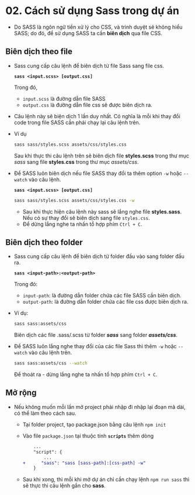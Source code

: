 # 02. Cách sử dụng Sass trong dự án

-   Do SASS là ngôn ngữ tiền xử lý cho CSS, và trình duyệt sẽ không hiểu SASS; do đó, để sử dụng SASS ta cần **biên dịch** qua file CSS.

## Biên dịch theo file

-   Sass cung cấp câu lệnh để biên dịch từ file Sass sang file css.

    **`sass <input.scss> [output.css]`**

    Trong đó,

    -   `input.scss` là đường dẫn file SASS
    -   `output.css` là đường dẫn file css sẽ được biên dịch ra.

-   Câu lệnh này sẽ biện dịch 1 lần duy nhất. Có nghĩa là mỗi khi thay đổi code trong file SASS cần phải chạy lại câu lệnh trên.

-   Ví dụ

    ```bash
    sass sass/styles.scss assets/css/styles.css
    ```

    Sau khi thực thi câu lệnh trên sẽ biên dịch file **styles.scss** trong thư mục _sass_ sang file **styles.css** trong thư mục _assets/css_.

-   Để SASS luôn biên dịch nếu file SASS thay đổi ta thêm option `-w` hoặc `--watch` vào câu lệnh.

    **`sass <input.scss> [output.css]`**

    ```bash
    sass sass/styles.scss assets/css/styles.css -w
    ```

    -   Sau khi thực hiện câu lệnh này sass sẽ lắng nghe file **styles.sass**. Nếu có sự thay đổi sẽ biên dịch sang file `styles.css`.
    -   Để dừng lắng nghe ta nhấn tổ hợp phím `Ctrl + C`.

## Biên dịch theo folder

-   Sass cung cấp câu lệnh để biên dịch từ folder đầu vào sang folder đầu ra.

    **`sass <input-path>:<output-path>`**

    Trong đó:

    -   `input-path`: là đường dẫn folder chứa các file SASS cần biên dịch.
    -   `output-path`: là đường dẫn folder chứa các file css được biên dịch ra.

-   Ví dụ:

    ```bash
    sass sass:assets/css
    ```

    Biên dịch các file .sass/.scss từ folder **_sass_** sang folder **_assets/css_**.

-   Để SASS luôn lắng nghe thay đổi của các file Sass thì thêm `-w` hoặc `--watch` vào câu lệnh trên.

    ```bash
    sass sass:assets/css --watch
    ```

    Để thoát ra - dừng lắng nghe ta nhấn tổ hợp phím `Ctrl + C`.

## Mở rộng

-   Nếu không muốn mỗi lần mở project phải nhập đi nhập lại đoạn mã dài, có thể làm theo cách sau.

    -   Tại folder project, tạo package.json bằng câu lệnh `npm init`
    -   Vào file `package.json` tại thuộc tính **`scripts`** thêm dòng

        ```diff
            ...
            "script": {
                ...
        +      "sass": "sass [sass-path]:[css-path] -w"
            }
        ```

    -   Sau khi xong, thì mỗi khi mở dự án chỉ cần chạy lệnh `npm run sass` thì sẽ thực thi câu lệnh gắn cho **sass**.
